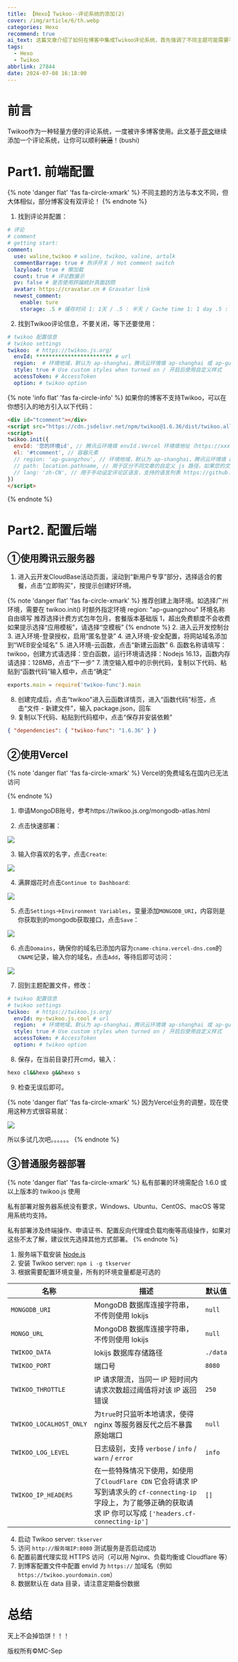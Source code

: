 ```yaml
---
title: 【Hexo】Twikoo--评论系统的添加(2)
cover: /img/article/6/th.webp
categories: Hexo
recommend: true
ai_text: 这篇文章介绍了如何在博客中集成Twikoo评论系统，首先强调了不同主题可能需要不同的配置。文中详细描述了前端配置的步骤，包括如何设置双评论和Twikoo的配置信息。接着，提供了后端配置的方法，包括使用腾讯云、Vercel和普通服务器的步骤，确保用户能顺利部署Twikoo。最后，作者提醒读者注意部分细节，并鼓励访问Twikoo的官方文档以获取更多信息。总结部分则强调了实践的重要性，鼓励读者积极尝试。
tags:
  - Hexo
  - Twikoo
abbrlink: 27844
date: 2024-07-08 16:18:00
---
```


# 前言

Twikoo作为一种轻量方便的评论系统，一度被许多博客使用。此文基于[原文](/post/7ghd.html)继续添加一个评论系统，让你可以顺利~~装逼~~！(bushi)

# Part1. 前端配置

{% note 'danger flat' 'fas fa-circle-xmark' %}
不同主题的方法与本文不同，但大体相似，部分博客没有双评论！
{% endnote %}

1. 找到评论并配置：

```yaml
# 评论
# comment
# getting start: 
comment:
  use: waline,twikoo # waline, twikoo, valine, artalk
  commentBarrage: true # 热评开关 / Hot comment switch
  lazyload: true # 懒加载
  count: true # 评论数展示
  pv: false # 是否使用評論統計頁面訪問
  avatar: https://cravatar.cn # Gravatar link
  newest_comment:
    enable: ture
    storage: .5 # 缓存时间 1: 1天 / .5 : 半天 / Cache time 1: 1 day .5 : half a day
```

2. 找到Twikoo评论信息，不要关闭，等下还要使用：

```yaml
# twikoo 配置信息
# twikoo settings
twikoo:  # https://twikoo.js.org/
  envId: ************************ # url
  region:  # 环境地域，默认为 ap-shanghai，腾讯云环境填 ap-shanghai 或 ap-guangzhou；Vercel 环境不填
  style: true # Use custom styles when turned on / 开启后使用自定义样式
  accessToken: # AccessToken
  option: # twikoo option
```

{% note 'info flat' 'fas fa-circle-info' %}
如果你的博客不支持Twikoo，可以在你想引入的地方引入以下代码：

```HTML
<div id="tcomment"></div>
<script src="https://cdn.jsdelivr.net/npm/twikoo@1.6.36/dist/twikoo.all.min.js" integrity="sha384-4KfOjEinLSkv1i1J8TzlkC/RTnuiLoR1OLerVgjEKoH5djYtbf7mzEFsz9p3nfuA" crossorigin="anonymous"></script>
<script>
twikoo.init({
  envId: '您的环境id', // 腾讯云环境填 envId；Vercel 环境填地址（https://xxx.vercel.app）
  el: '#tcomment', // 容器元素
  // region: 'ap-guangzhou', // 环境地域，默认为 ap-shanghai，腾讯云环境填 ap-shanghai 或 ap-guangzhou；Vercel 环境不填
  // path: location.pathname, // 用于区分不同文章的自定义 js 路径，如果您的文章路径不是 location.pathname，需传此参数
  // lang: 'zh-CN', // 用于手动设定评论区语言，支持的语言列表 https://github.com/twikoojs/twikoo/blob/main/src/client/utils/i18n/index.js
})
</script>
```
{% endnote %}

# Part2. 配置后端

## ①使用腾讯云服务器

1. 进入云开发CloudBase活动页面，滚动到“新用户专享”部分，选择适合的套餐，点击“立即购买”，按提示创建好环境。

{% note 'danger flat' 'fas fa-circle-xmark' %}
推荐创建上海环境。如选择广州环境，需要在 twikoo.init() 时额外指定环境 region: "ap-guangzhou"
环境名称自由填写
推荐选择计费方式包年包月，套餐版本基础版 1，超出免费额度不会收费
如果提示选择“应用模板”，请选择“空模板”
{% endnote %}
2. 进入云开发控制台
3. 进入环境-登录授权，启用“匿名登录”
4. 进入环境-安全配置，将网站域名添加到“WEB安全域名”
5. 进入环境-云函数，点击“新建云函数”
6. 函数名称请填写：twikoo，创建方式请选择：空白函数，运行环境请选择：Nodejs 16.13，函数内存请选择：128MB，点击“下一步”
7. 清空输入框中的示例代码，复制以下代码、粘贴到“函数代码”输入框中，点击“确定”

```js
exports.main = require('twikoo-func').main
```

8. 创建完成后，点击“twikoo"进入云函数详情页，进入“函数代码”标签，点击“文件 - 新建文件”，输入 package.json，回车
9. 复制以下代码、粘贴到代码框中，点击“保存并安装依赖”

```json
{ "dependencies": { "twikoo-func": "1.6.36" } }
```

## ②使用Vercel

{% note 'danger flat' 'fas fa-circle-xmark' %}
Vercel的免费域名在国内已无法访问

{% endnote %}

1. 申请MongoDB账号，参考https://twikoo.js.org/mongodb-atlas.html

2. 点击快速部署：

[![](/img/article/6/button.svg)](https://vercel.com/import/project?template=https://github.com/twikoojs/twikoo/tree/main/src/server/vercel-min)

3. 输入你喜欢的名字，点击`Create`:

![](/img/article/6/285b32b471fe35b7458082bf79b5de021a409eba384d63b3447c22a72f3b54f6.png)

4. 满屏烟花时点击`Continue to Dashboard`:

![](/img/article/6/81b3c0dca629f3a669198dbb517a142fdf51515a73b5045a2bc00d565e415b6b.png)

5. 点击`Settings`->`Environment Variables`，变量添加`MONGODB_URI`，内容则是你获取到的mongodb获取接口，点击`Save`：

![](/img/article/6/d8cac22ed204b505c9182ec91e02f78d9af40660e7aeae9f4a2426dc80178d3e.png)

6. 点击`Domains`，确保你的域名已添加内容为`cname-china.vercel-dns.com`的`CNAME`记录，输入你的域名，点击`Add`，等待后即可访问：

![](/img/article/6/189f1b096b56932f6d6adc1cfdecee9e0bc0c8423b21741fcc82595236dc525f.png)

7. 回到主题配置文件，修改：

```yaml
# twikoo 配置信息
# twikoo settings
twikoo:  # https://twikoo.js.org/
  envId: my-twikoo.js.cool # url
  region:  # 环境地域，默认为 ap-shanghai，腾讯云环境填 ap-shanghai 或 ap-guangzhou；Vercel 环境不填
  style: true # Use custom styles when turned on / 开启后使用自定义样式
  accessToken: # AccessToken
  option: # twikoo option
```

8. 保存，在当前目录打开cmd，输入：

```bash
hexo cl&&hexo g&&hexo s
```

9. 检查无误后即可。

{% note 'danger flat' 'fas fa-circle-xmark' %}
因为Vercel业务的调整，现在使用这种方式很容易就：

![](/img/article/6/d73a75082e19c1354828e0489f372cf72132edffd790d51a219bb19ddbfec69c.png)

所以多试几次吧。。。。。。
{% endnote %}

## ③普通服务器部署

{% note 'danger flat' 'fas fa-circle-xmark' %}
私有部署的环境需配合 1.6.0 或以上版本的 twikoo.js 使用

私有部署对服务器系统没有要求，Windows、Ubuntu、CentOS、macOS 等常用系统均支持。

私有部署涉及终端操作、申请证书、配置反向代理或负载均衡等高级操作，如果对这些不太了解，建议优先选择其他方式部署。
{% endnote %}

1. 服务端下载安装 [Node.js](https://nodejs.org/zh-cn/)
2. 安装 Twikoo server: `npm i -g tkserver`
3. 根据需要配置环境变量，所有的环境变量都是可选的

| 名称 | 描述 | 默认值 |
| ---- | ---- | ---- |
| `MONGODB_URI` | MongoDB 数据库连接字符串，不传则使用 lokijs | `null` |
| `MONGO_URL` | MongoDB 数据库连接字符串，不传则使用 lokijs | `null` |
| `TWIKOO_DATA` | lokijs 数据库存储路径 | `./data` |
| `TWIKOO_PORT` | 端口号 | `8080` |
| `TWIKOO_THROTTLE` | IP 请求限流，当同一 IP 短时间内请求次数超过阈值将对该 IP 返回错误 | `250` |
| `TWIKOO_LOCALHOST_ONLY` | 为`true`时只监听本地请求，使得 nginx 等服务器反代之后不暴露原始端口 | `null` |
| `TWIKOO_LOG_LEVEL` | 日志级别，支持 `verbose` / `info` / `warn` / `error` | `info` |
| `TWIKOO_IP_HEADERS` | 在一些特殊情况下使用，如使用了`CloudFlare CDN` 它会将请求 IP 写到请求头的 `cf-connecting-ip` 字段上，为了能够正确的获取请求 IP 你可以写成 `['headers.cf-connecting-ip']` | `[]` |

4. 启动 Twikoo server: `tkserver`
5. 访问 `http://服务端IP:8080` 测试服务是否启动成功
6. 配置前置代理实现 HTTPS 访问（可以用 Nginx、负载均衡或 Cloudflare 等）
7. 到博客配置文件中配置 envId 为 `https://` 加域名（例如 `https://twikoo.yourdomain.com`）
8. 数据默认在 data 目录，请注意定期备份数据

# 总结

天上不会掉馅饼！！！

版权所有©MC-Sep